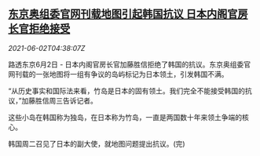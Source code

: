 <!--1622610062000-->
[东京奥组委官网刊载地图引起韩国抗议 日本内阁官房长官拒绝接受](https://cn.reuters.com/article/tokyo-olympics-kr-map-dispute-0602-idCNKCS2DE0B1)
------

<div><i>2021-06-02T04:38:07Z</i></div><p>路透东京6月2日 - 日本内阁官房长官加藤胜信拒绝了韩国的抗议。东京奥组委官网刊载的一张地图将一组有争议的岛屿标记为日本领土，引发韩国不满。</p><p>“从历史事实和国际法来看，竹岛是日本的固有领土。我们完全不能接受韩国的抗议，”加藤胜信周三告诉记者。</p><p>这些小岛在韩国称为独岛，在日本称为竹岛，一直是两国数十年来领土争端的核心。</p><p>韩国周二召见了日本的副大使，就地图问题提出抗议。(完)</p>
